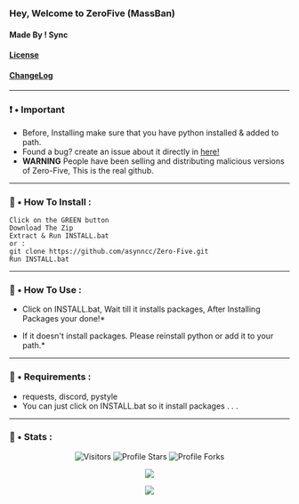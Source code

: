 ### Hey, Welcome to ZeroFive (MassBan)
#### Made By ! Sync
#### [License](https://github.com/asynncc/Zero-Five/blob/main/LICENSE)
#### [ChangeLog](https://github.com/asynncc/Zero-Five/blob/main/ChangeLog.md)

___

### ❗ • Important
* Before, Installing make sure that you have python installed & added to path.
* Found a bug? create an issue about it directly in [here!](https://github.com/asynncc/Zero-Five/issues/new/choose)
* **WARNING** People have been selling and distributing malicious versions of Zero-Five, This is the real github. 
___

### 🎪 • How To Install : 
```
Click on the GREEN button
Download The Zip
Extract & Run INSTALL.bat
or :
git clone https://github.com/asynncc/Zero-Five.git
Run INSTALL.bat
```
___

### 🧠 • How To Use :
* Click on INSTALL.bat, Wait till it installs packages, After Installing Packages your done!*

* If it doesn't install packages. Please reinstall python or add it to your path.*
___


### 🌱 • Requirements : 
* requests, discord, pystyle
* You can just click on INSTALL.bat so it install packages . . . 
___

### 👾 • Stats : 
<p align="center"><img src="https://gpvc.arturio.dev/asynncc" alt="Visitors"></a>
<img src="https://img.shields.io/badge/dynamic/json?&label=Total%20Stars&color=bb2527&style=flat&style=for-the-badge&query=%24.stars&url=https://api.github-star-counter.workers.dev/user/asynncc" alt="Profile Stars"></a>
<img src="https://img.shields.io/badge/dynamic/json?&label=Total%20Forks&color=bb2527&style=flat&style=for-the-badge&query=%24.forks&url=https://api.github-star-counter.workers.dev/user/asynncc" alt="Profile Forks"></a>
<p align="center">  
<img src="https://github-readme-stats.vercel.app/api?username=asynncc&show_icons=true&theme=dark&count_private=true">
</p>
<p align="center">  
<img src="https://github-readme-stats.vercel.app/api/top-langs/?username=asynncc&theme=blue-green">
</p>
